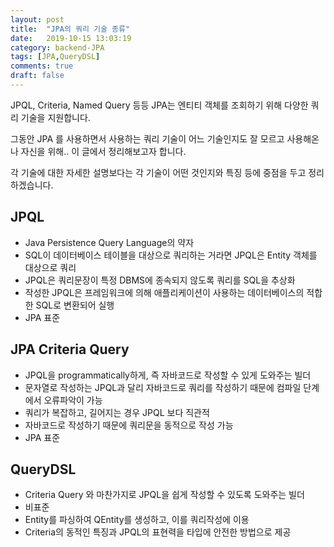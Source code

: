 ```yaml
---
layout: post
title:  "JPA의 쿼리 기술 종류"
date:   2019-10-15 13:03:19
category: backend-JPA
tags: [JPA,QueryDSL]
comments: true
draft: false
---
```

JPQL, Criteria, Named Query 등등 JPA는 엔티티 객체를 조회하기 위해 다양한 쿼리 기술을 지원합니다.

그동안 JPA 를 사용하면서 사용하는 쿼리 기술이 어느 기술인지도 잘 모르고 사용해온 나 자신을 위해.. 이 글에서 정리해보고자 합니다.

각 기술에 대한 자세한 설명보다는 각 기술이 어떤 것인지와 특징 등에 중점을 두고 정리하겠습니다.

<!--more-->

## JPQL 
- Java Persistence Query Language의 약자
- SQL이 데이터베이스 테이블을 대상으로 쿼리하는 거라면 JPQL은 Entity 객체를 대상으로 쿼리
- JPQL은 쿼리문장이 특정 DBMS에 종속되지 않도록 쿼리를 SQL을 추상화
- 작성한 JPQL은 프레임워크에 의해 애플리케이션이 사용하는 데이터베이스의 적합한 SQL로 변환되어 실행
- JPA 표준

## JPA Criteria Query
- JPQL을 programmatically하게, 즉 자바코드로 작성할 수 있게 도와주는 빌더
- 문자열로 작성하는 JPQL과 달리 자바코드로 쿼리를 작성하기 때문에 컴파일 단계에서 오류파악이 가능
- 쿼리가 복잡하고, 길어지는 경우 JPQL 보다 직관적
- 자바코드로 작성하기 때문에 쿼리문을 동적으로 작성 가능
- JPA 표준

## QueryDSL
- Criteria Query 와 마찬가지로 JPQL을 쉽게 작성할 수 있도록 도와주는 빌더
- 비표준
- Entity를 파싱하여 QEntity를 생성하고, 이를 쿼리작성에 이용
- Criteria의 동적인 특징과 JPQL의 표현력을 타입에 안전한 방법으로 제공

